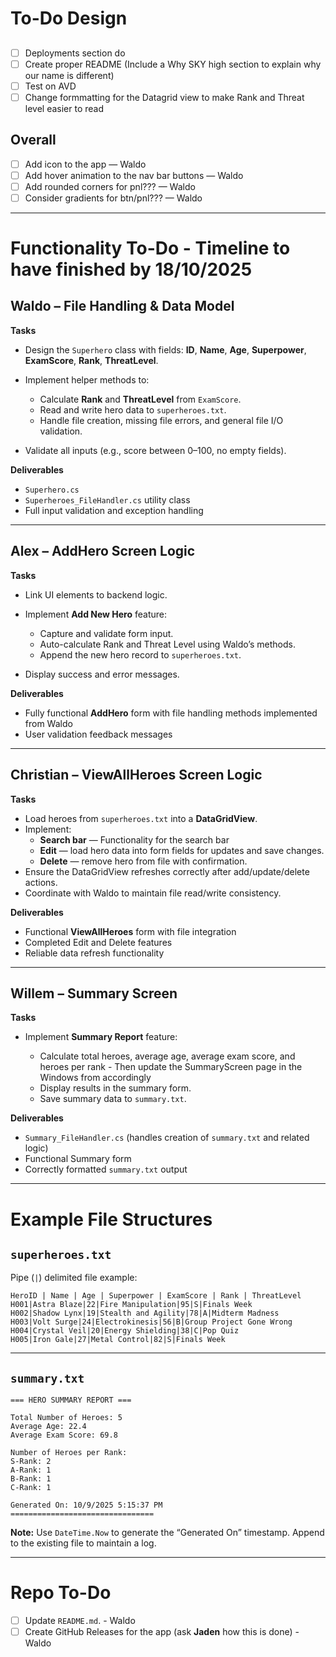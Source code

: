 # To-Do Design
##
* [ ] Deployments section do
* [ ] Create proper README (Include a Why SKY high section to explain why our name is different)
* [ ] Test on AVD
* [ ] Change formmatting for the Datagrid view to make Rank and Threat level easier to read

## Overall

* [ ] Add icon to the app — Waldo
* [ ] Add hover animation to the nav bar buttons — Waldo
* [ ] Add rounded corners for pnl??? — Waldo
* [ ] Consider gradients for btn/pnl??? — Waldo

---

# Functionality To-Do - Timeline to have finished by 18/10/2025

## **Waldo – File Handling & Data Model**

**Tasks**

* Design the `Superhero` class with fields:
  **ID**, **Name**, **Age**, **Superpower**, **ExamScore**, **Rank**, **ThreatLevel**.
* Implement helper methods to:

  * Calculate **Rank** and **ThreatLevel** from `ExamScore`.
  * Read and write hero data to `superheroes.txt`.
  * Handle file creation, missing file errors, and general file I/O validation.
* Validate all inputs (e.g., score between 0–100, no empty fields).

**Deliverables**

* `Superhero.cs`
* `Superheroes_FileHandler.cs` utility class
* Full input validation and exception handling

---

## **Alex – AddHero Screen Logic**

**Tasks**

* Link UI elements to backend logic.
* Implement **Add New Hero** feature:

  * Capture and validate form input.
  * Auto-calculate Rank and Threat Level using Waldo’s methods.
  * Append the new hero record to `superheroes.txt`.
* Display success and error messages.

**Deliverables**

* Fully functional **AddHero** form with file handling methods implemented from Waldo
* User validation feedback messages

---

## **Christian – ViewAllHeroes Screen Logic**

**Tasks**

* Load heroes from `superheroes.txt` into a **DataGridView**.
* Implement:
  * **Search bar** — Functionality for the search bar
  * **Edit** — load hero data into form fields for updates and save changes.
  * **Delete** — remove hero from file with confirmation.
* Ensure the DataGridView refreshes correctly after add/update/delete actions.
* Coordinate with Waldo to maintain file read/write consistency.

**Deliverables**

* Functional **ViewAllHeroes** form with file integration
* Completed Edit and Delete features
* Reliable data refresh functionality

---

## **Willem – Summary Screen**

**Tasks**

* Implement **Summary Report** feature:

  * Calculate total heroes, average age, average exam score, and heroes per rank - Then update the SummaryScreen page in the Windows from accordingly
  * Display results in the summary form.
  * Save summary data to `summary.txt`.

**Deliverables**

* `Summary_FileHandler.cs` (handles creation of `summary.txt` and related logic)
* Functional Summary form
* Correctly formatted `summary.txt` output

---

# Example File Structures

## `superheroes.txt`

Pipe (`|`) delimited file example:

```
HeroID | Name | Age | Superpower | ExamScore | Rank | ThreatLevel
H001|Astra Blaze|22|Fire Manipulation|95|S|Finals Week
H002|Shadow Lynx|19|Stealth and Agility|78|A|Midterm Madness
H003|Volt Surge|24|Electrokinesis|56|B|Group Project Gone Wrong
H004|Crystal Veil|20|Energy Shielding|38|C|Pop Quiz
H005|Iron Gale|27|Metal Control|82|S|Finals Week
```

---

## `summary.txt`

```
=== HERO SUMMARY REPORT ===

Total Number of Heroes: 5
Average Age: 22.4
Average Exam Score: 69.8

Number of Heroes per Rank:
S-Rank: 2
A-Rank: 1
B-Rank: 1
C-Rank: 1

Generated On: 10/9/2025 5:15:37 PM
================================
```

**Note:**
Use `DateTime.Now` to generate the “Generated On” timestamp. Append to the existing file to maintain a log.

---

# Repo To-Do

* [ ] Update `README.md`. - Waldo
* [ ] Create GitHub Releases for the app (ask **Jaden** how this is done) - Waldo
